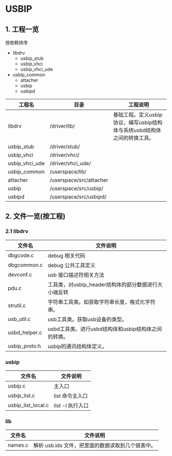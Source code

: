 # USBIP

## 1. 工程一览

按依赖排序
  - libdrv
    - usbip_stub
    - usbip_vhci
    - usbip_vhci_ude
  - usbip_common
    - attacher
    - usbip
    - usbipd



| 工程名 | 目录 | 工程说明 |
| -- | -- | -- |
| libdrv | /driver/lib/ | 基础工程。定义usbip协议，编写usbip结构体与系统usbd结构体之间的转换工具。 |
| usbip_stub | /driver/stub/ |  |
| usbip_vhci | /driver/vhci/ |  |
| usbip_vhci_ude | /driver/vhci_ude/ |  |
| usbip_common | /userspace/lib/ |  |
| attacher | /userspace/src/attacher |  |
| usbip | /userspace/src/usbip/ |  |
| usbipd | /userspace/src/usbipd/ |  |


## 2. 文件一览(按工程)

### 2.1 libdrv

| 文件名 | 文件说明 |
| -- | -- |
| dbgcode.c | debug 相关代码 |
| dbgcommon.c | debug 公共工具定义 |
| devconf.c | usb 接口描述符相关方法 |
| pdu.c | 工具类，对usbip_header结构体的部分数据进行大小端反转 |
| strutil.c | 字符串工具类。如获取字符串长度，格式化字符串。 |
| usb_util.c | usb工具类。获取usb设备的类型。 |
| usbd_helper.c | usbd工具类。进行usbd结构体和usbip结构体之间的转换。 |
| usbip_proto.h | usbip的通讯结构体定义。 |


### usbip

| 文件名 | 文件说明 |
| -- | -- |
| usbip.c | 主入口 |
| usbip_list.c | list 命令主入口 |
| usbip_list_local.c | list -l 执行入口 |


### lib

| 文件名 | 文件说明 |
| -- | -- |
| names.c | 解析 usb.ids 文件，把里面的数据读取到几个链表中。 |

